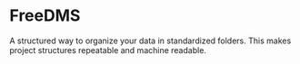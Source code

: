 # FreeDMS
A structured way to organize your data in standardized folders. This makes project structures repeatable and machine readable.
